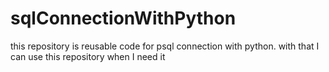 # sqlConnectionWithPython
this repository is reusable code for psql connection with python. with that I can use this repository when I need it 
